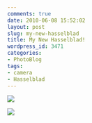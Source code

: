 ```yaml
---
comments: true
date: 2010-06-08 15:52:02
layout: post
slug: my-new-hasselblad
title: My New Hasselblad!
wordpress_id: 3471
categories:
- PhotoBlog
tags:
- camera
- Hasselblad
---
```


![](http://ryanfitzer.com/main/wp-content/uploads/2010/06/2010-06-08-at-12-11-13.jpg)

![](http://ryanfitzer.com/main/wp-content/uploads/2010/06/2010-06-08-at-12-12-45.jpg)

